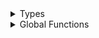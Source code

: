 <details>
<summary>Types</summary>

  - [PHPhotoLibraryRequest](/Documentation/PermissionManager/PHPhotoLibraryRequest.md)
  - [PMPermissionCheck](/Documentation/PermissionManager/PMPermissionCheck.md)
  - [PMPermissionRequest](/Documentation/PermissionManager/PMPermissionRequest.md)
  - [PermissionCondition](/Documentation/PermissionManager/PermissionCondition.md)
  - [PermissionManager](/Documentation/PermissionManager/PermissionManager.md)
  - [PermissionType](/Documentation/PermissionManager/PermissionType.md)

</details>

<details>
<summary>Global Functions</summary>

  - [checkPermissions(permissions:)](/Documentation/PermissionManager/checkPermissions\(permissions_\).md)
  - [currentPermissionCondition(\_:)](/Documentation/PermissionManager/currentPermissionCondition\(__\).md)
  - [requestPermission(\_:)](/Documentation/PermissionManager/requestPermission\(__\).md)

</details>

